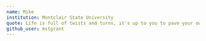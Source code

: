 ```yaml
---
name: Mike
institution: Montclair State University
quote: Life is full of twists and turns, it's up to you to pave your own path.
github_user: mstgrant
---
```

